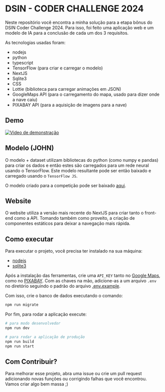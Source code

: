 # DSIN - CODER CHALLENGE 2024

Neste repositório você encontra a minha solução para a etapa bônus do DSIN Coder Challenge 2024.
Para isso, foi feito uma aplicação web e um modelo de IA para a conclusão de cada um dos 3 requisitos.

As tecnologias usadas foram:

- nodejs
- python
- typescript
- TensorFlow (para criar e carregar o modelo)
- NextJS
- Sqlite3
- CSS
- Lottie (biblioteca para carregar animações em JSON)
- GoogleMaps API (para o carregamento do mapa, usado para dizer onde a nave caiu)
- PIXABAY API (para a aquisição de imagens para a nave)

## Demo

[![Video de demonstração](https://img.youtube.com/vi/LGmVADPEUKk/0.jpg)](https://youtu.be/LGmVADPEUKk)


## Modelo (JOHN)

O modelo + dataset utilizam bibliotecas do python (como numpy e pandas) para criar os dados e então estes são carregados para um rede neural usando o TensorFlow. Este modelo resultante pode ser então baixado e carregado usando o `TensorFlow JS`.

O modelo criado para a competição pode ser baixado [aqui](https://github.com/Dpbm/dsin-coderchallenge-2024/releases/tag/v1.1).

## Website

O website utiliza a versão mais recente do NextJS para criar tanto o front-end como a API. Tomando também como proveito, a criação de componentes estáticos para deixar a navegação mais rápida.

## Como executar

Para executar o projeto, você precisa ter instalado na sua máquina:

- [nodejs](https://nodejs.org/en)
- [sqlite3](https://www.sqlite.org/download.html)

Após a instalação das ferramentas, crie uma `API_KEY` tanto no [Google Maps](https://developers.google.com/maps/documentation/javascript/get-api-key), como no [PIXABAY](https://pixabay.com/api/docs/). Com as chaves na mão, adicione-as a um arquivo `.env` no diretório seguindo o padrão do arquivo [.env.example](.env.example).

Com isso, crie o banco de dados executando o comando:

```bash
npm run migrate
```

Por fim, para rodar a aplicação execute:

```bash
# para modo desenvolvedor
npm run dev

# para rodar a aplicação de produção
npm run build
npm run start
```

## Com Contribuir?

Para melhorar esse projeto, abra uma issue ou crie um pull request adicionando novas funções ou corrigindo falhas que você encontrou. Vamos criar algo bem massa ;)
